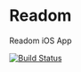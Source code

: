 # Readom
Readom iOS App

[![Build Status](https://travis-ci.org/Readom/Readom.svg?branch=master)](https://travis-ci.org/Readom/Readom)
